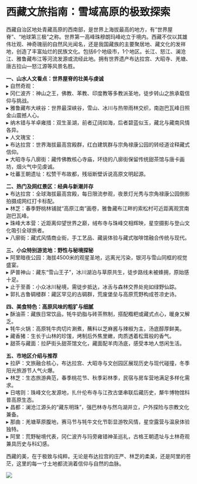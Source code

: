 # 西藏文旅指南：雪域高原的极致探索  

西藏自治区地处青藏高原的西南部，是世界上海拔最高的地方，有“世界屋脊”、“地球第三极”之称。世界第一高峰珠穆朗玛峰屹立于境内。西藏不仅以其雄伟壮观、神奇瑰丽的自然风光闻名，还是我国藏族的主要聚居地、藏文化的发祥地，创造了丰富灿烂的民族文化。包括6个地级市，1个地区。长江、怒江、澜沧江、雅鲁藏布江等河流发源或流经此地。拥有世界遗产布达拉宫、大昭寺、羌塘、唐古拉山—怒江源等风景名胜。  

**一、山水人文看点：世界屋脊的壮美与虔诚**  
▸ 自然奇观：  
▸ 冈仁波齐：神山之王，佛教、苯教、印度教等多教派圣地，徒步转山之旅承载信仰与挑战。  
▸ 雅鲁藏布大峡谷：世界最深峡谷，雪山、冰川与热带雨林交织，南迦巴瓦峰日照金山震撼人心。  
▸ 纳木错与羊卓雍措：双生圣湖，前者辽阔如海，后者碧蓝似玉，藏北与藏南风情各异。  
▸ 人文瑰宝：  
▸ 布达拉宫：世界海拔最高宫殿群，红白建筑群与宗角禄康公园的转经道诠释藏式信仰。  
▸ 大昭寺与八廓街：藏传佛教核心寺庙，环绕的八廓街保留传统甜茶馆与唐卡画坊，烟火气中见虔诚。  
▸ 吐蕃王朝遗址：松赞干布故都，残垣断壁诉说高原文明起源。  

**二、热门及网红景区：经典与新潮并存**  
▸ 布达拉宫：全球海拔最高宫殿，每日限流参观，夜景灯光秀与宗角禄康公园倒影拍摄成网红打卡标配。  
▸ 林芝：春季野桃林铺就“高原江南”画卷，雅鲁藏布江畔的索松村可近距离观赏南迦巴瓦峰。  
▸ 珠峰大本营：近距离仰望世界之巅，绒布寺与珠峰交相辉映，星空摄影与登山文化吸引全球旅者。  
▸ 八廓街：藏式风情商业街，手工艺品、藏装体验与藏式咖啡馆融合传统与现代。  

**三、小众特别游览地：野性与秘境探秘**  
▸ 阿里暗夜公园：海拔4500米的观星圣地，远离光污染，银河与雪山同框的视觉盛宴。  
▸ 萨普神山：藏东“雪山王子”，冰川湖泊与草原共生，徒步路线未被蜂拥，原始感十足。  
▸ 止于至善：小众冰川秘境，需徒步抵达，冰舌与森林交界处宛如绿野仙踪。  
▸ 郭扎古鲁碉楼群：藏区罕见的古碉群，荒废堡垒与高原荒野构成苍凉史诗。  

**四、美食特色：高原风味的粗犷与细腻**  
▸ 酥油茶：藏族日常饮品，牦牛奶脂与砖茶熬制，搭配糌粑或藏式点心，暖身又解乏。  
▸ 牦牛火锅：高原牦牛肉切片涮煮，蘸料以芝麻酱与辣椒为主，汤底醇厚鲜美。  
▸ 藏香猪：生长于山林的珍馐，烤制后外焦里嫩，肉质透着松茸般的香气。  
▸ 甜茶与藏面：拉萨街头甜茶馆文化，藏面配羊肉汤底，感受本地人悠闲生活。  

**五、市地区介绍与推荐**  
▸ 拉萨：文旅融合核心，布达拉宫、大昭寺与文创园区展现历史与现代碰撞，冬季阳光旅游节人气火爆。  
▸ 林芝：生态旅游典范，春季桃花节、秋季彩林季，民宿与房车营地满足多样化需求。  
▸ 日喀则：珠峰文化发源地，扎什伦布寺与江孜古堡串联后藏历史，犛牛博物馆科普高原生态。  
▸ 昌都：澜沧江源头的“藏东明珠”，强巴林寺与然乌湖并立，户外探险与宗教文化兼备。  
▸ 那曲：羌塘草原腹地，赛马节与牦牛文化节彰显游牧风情，星空露营与温泉体验独特。  
▸ 阿里：荒野秘境代表，冈仁波齐与玛旁雍错神圣巡礼，古格王朝遗址与土林奇观兼具历史与科幻感。  

西藏的美，在于极致与纯粹。无论是布达拉宫的庄严、林芝的柔美，还是阿里的苍茫，这里的每一寸土地都流淌着信仰与自然的血脉。  

![](https://i0.hdslb.com/bfs/article/c1da467bb7a2f44559cc223aacd914a26ce8cbe3.jpg)  
<!-- Last processed: 2025-07-22 03:44:29 -->
